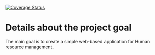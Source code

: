 [![Coverage Status](https://coveralls.io/repos/github/gordievvlad/Practice/badge.svg?branch=develop)](https://coveralls.io/github/gordievvlad/Practice?branch=develop)
# Details about the project goal
 
The main goal is to create a simple web-based application for Human resource management.
